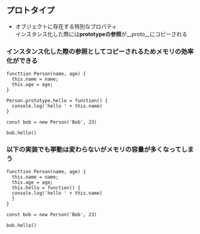## プロトタイプ

- オブジェクトに存在する特別なプロパティ  
インスタンス化した際には**prototypeの参照**が__proto__にコピーされる

### インスタンス化した際の参照としてコピーされるためメモリの効率化ができる

    functtion Person(name, age) {
      this.name = name;
      this.age = age;
    }
    
    Person.prototype.hello = function() {
      console.log('hello ' + this.name)
    }
    
    const bob = new Person('Bob', 23)
    
    bob.hello()

### 以下の実装でも挙動は変わらないがメモリの容量が多くなってしまう
    functtion Person(name, age) {
      this.name = name;
      this.age = age;
      this.hello = function() {
      console.log('hello ' + this.name)
      }
    }
    
    const bob = new Person('Bob', 23)
    
    bob.hello()
